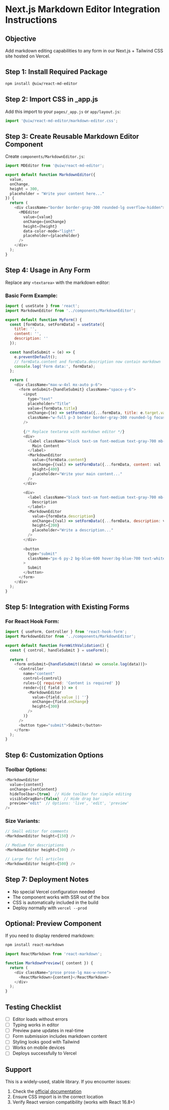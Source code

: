 # Next.js Markdown Editor Integration Instructions

## Objective
Add markdown editing capabilities to any form in our Next.js + Tailwind CSS site hosted on Vercel.

## Step 1: Install Required Package
```bash
npm install @uiw/react-md-editor
```

## Step 2: Import CSS in _app.js
Add this import to your `pages/_app.js` or `app/layout.js`:
```javascript
import '@uiw/react-md-editor/markdown-editor.css';
```

## Step 3: Create Reusable Markdown Editor Component
Create `components/MarkdownEditor.js`:
```javascript
import MDEditor from '@uiw/react-md-editor';

export default function MarkdownEditor({ 
  value, 
  onChange, 
  height = 300, 
  placeholder = "Write your content here..." 
}) {
  return (
    <div className="border border-gray-300 rounded-lg overflow-hidden">
      <MDEditor
        value={value}
        onChange={onChange}
        height={height}
        data-color-mode="light"
        placeholder={placeholder}
      />
    </div>
  );
}
```

## Step 4: Usage in Any Form
Replace any `<textarea>` with the markdown editor:

### Basic Form Example:
```javascript
import { useState } from 'react';
import MarkdownEditor from '../components/MarkdownEditor';

export default function MyForm() {
  const [formData, setFormData] = useState({
    title: '',
    content: '',
    description: ''
  });

  const handleSubmit = (e) => {
    e.preventDefault();
    // formData.content and formData.description now contain markdown
    console.log('Form data:', formData);
  };

  return (
    <div className="max-w-4xl mx-auto p-6">
      <form onSubmit={handleSubmit} className="space-y-6">
        <input
          type="text"
          placeholder="Title"
          value={formData.title}
          onChange={(e) => setFormData({...formData, title: e.target.value})}
          className="w-full p-3 border border-gray-300 rounded-lg focus:ring-2 focus:ring-blue-500"
        />
        
        {/* Replace textarea with markdown editor */}
        <div>
          <label className="block text-sm font-medium text-gray-700 mb-2">
            Main Content
          </label>
          <MarkdownEditor
            value={formData.content}
            onChange={(val) => setFormData({...formData, content: val || ''})}
            height={400}
            placeholder="Write your main content..."
          />
        </div>
        
        <div>
          <label className="block text-sm font-medium text-gray-700 mb-2">
            Description
          </label>
          <MarkdownEditor
            value={formData.description}
            onChange={(val) => setFormData({...formData, description: val || ''})}
            height={200}
            placeholder="Write a description..."
          />
        </div>
        
        <button 
          type="submit"
          className="px-6 py-2 bg-blue-600 hover:bg-blue-700 text-white font-medium rounded-lg transition-colors"
        >
          Submit
        </button>
      </form>
    </div>
  );
}
```

## Step 5: Integration with Existing Forms

### For React Hook Form:
```javascript
import { useForm, Controller } from 'react-hook-form';
import MarkdownEditor from '../components/MarkdownEditor';

export default function FormWithValidation() {
  const { control, handleSubmit } = useForm();
  
  return (
    <form onSubmit={handleSubmit((data) => console.log(data))}>
      <Controller
        name="content"
        control={control}
        rules={{ required: 'Content is required' }}
        render={({ field }) => (
          <MarkdownEditor
            value={field.value || ''}
            onChange={field.onChange}
            height={300}
          />
        )}
      />
      <button type="submit">Submit</button>
    </form>
  );
}
```

## Step 6: Customization Options

### Toolbar Options:
```javascript
<MarkdownEditor
  value={content}
  onChange={setContent}
  hideToolbar={true}  // Hide toolbar for simple editing
  visibleDragBar={false}  // Hide drag bar
  preview="edit"  // Options: 'live', 'edit', 'preview'
/>
```

### Size Variants:
```javascript
// Small editor for comments
<MarkdownEditor height={150} />

// Medium for descriptions  
<MarkdownEditor height={300} />

// Large for full articles
<MarkdownEditor height={500} />
```

## Step 7: Deployment Notes
- No special Vercel configuration needed
- The component works with SSR out of the box
- CSS is automatically included in the build
- Deploy normally with `vercel --prod`

## Optional: Preview Component
If you need to display rendered markdown:
```bash
npm install react-markdown
```

```javascript
import ReactMarkdown from 'react-markdown';

function MarkdownPreview({ content }) {
  return (
    <div className="prose prose-lg max-w-none">
      <ReactMarkdown>{content}</ReactMarkdown>
    </div>
  );
}
```

## Testing Checklist
- [ ] Editor loads without errors
- [ ] Typing works in editor
- [ ] Preview pane updates in real-time
- [ ] Form submission includes markdown content
- [ ] Styling looks good with Tailwind
- [ ] Works on mobile devices
- [ ] Deploys successfully to Vercel

## Support
This is a widely-used, stable library. If you encounter issues:
1. Check the [official documentation](https://uiwjs.github.io/react-md-editor/)
2. Ensure CSS import is in the correct location
3. Verify React version compatibility (works with React 16.8+)
